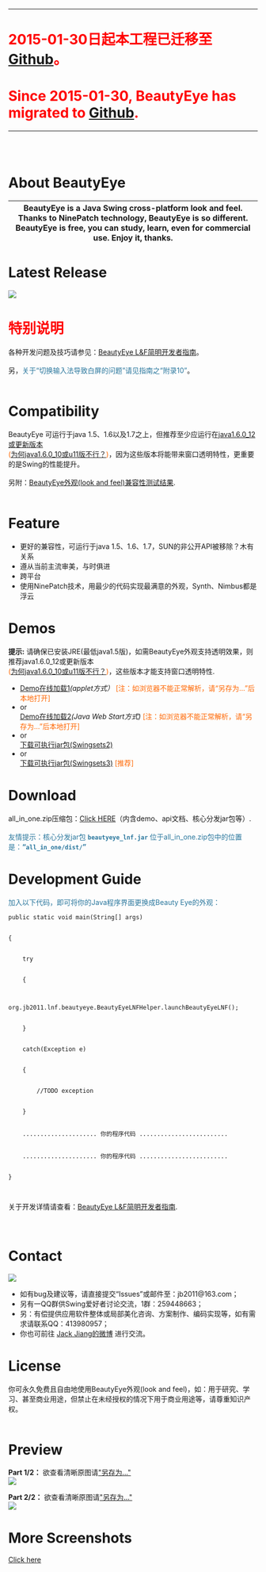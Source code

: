 <br><br>

<hr />

<h1><font color='#FF0000'>2015-01-30日起本工程已迁移至<a href='https://github.com/JackJiang2011/beautyeye'>Github</a>。</font></h1>

<h1><font color='#FF0000'>Since 2015-01-30, BeautyEye has migrated to <a href='https://github.com/JackJiang2011/beautyeye'>Github</a>.</font></h1>

<hr />
<br><br>

<h1>About BeautyEye</h1>
<table><thead><th>BeautyEye is a Java Swing cross-platform look and feel. Thanks to NinePatch technology, BeautyEye is so different.<br>BeautyEye is free, you can study, learn, even for commercial use. Enjoy it, thanks.</th></thead><tbody></tbody></table>

<h1>Latest Release</h1>

<img src='http://beautyeye.googlecode.com/svn/trunk/beautyeye_lnf/release_notes/v3.5_release_note.png' />

<h1><font color='#ff0000'>特别说明</font></h1>
各种开发问题及技巧请参见：<a href='http://code.google.com/p/beautyeye/wiki/Introduction'>BeautyEye L&amp;F简明开发者指南</a>。<br>
<br>
另，<font color='#2A779D'>关于“切换输入法导致白屏的问题”请见指南之“附录10”</font>。<br>
<br>
<h1>Compatibility</h1>
BeautyEye 可运行于java 1.5、1.6以及1.7之上，但推荐至少应运行在<a href='http://www.java.com/zh_CN/download/'>java1.6.0_12或更新版本</a><br><font color='#FF6600'>(<a href='https://code.google.com/p/beautyeye/wiki/java_1_6_0_u10_BUG_6750920'>为何java1.6.0_10或u11版不行？</a>)</font>，因为这些版本将能带来窗口透明特性，更重要的是Swing的性能提升。<br>
<br>
另附：<a href='http://code.google.com/p/beautyeye/wiki/Compatibility_test_results'>BeautyEye外观(look and feel)兼容性测试结果</a>.<br>
<br>
<h1>Feature</h1>
<ul>
<li>更好的兼容性，可运行于java 1.5、1.6、1.7，SUN的非公开API被移除？木有关系</li>
<li>遵从当前主流审美，与时俱进</li>
<li>跨平台</li>
<li>使用NinePatch技术，用最少的代码实现最满意的外观，Synth、Nimbus都是浮云</li>
</ul>

<h1>Demos</h1>
<b>提示:</b>  请确保已安装JRE(最低java1.5版)，如需BeautyEye外观支持透明效果，则推荐java1.6.0_12或更新版本<br><font color='#FF6600'>(<a href='https://code.google.com/p/beautyeye/wiki/java_1_6_0_u10_BUG_6750920'>为何java1.6.0_10或u11版不行？</a>)</font>，这些版本才能支持窗口透明特性.<br>
<ul>
<li>
<a href='http://beautyeye.googlecode.com/svn/trunk/beautyeye_lnf/demo/applet/SwingSet2_for_be_lnf.html'>Demo在线加载1</a><i>(applet方式）</i> <font color='#FF6600'>[注：如浏览器不能正常解析，请“另存为...”后本地打开]</font></li>
<li>or<br>
<a href='http://beautyeye.googlecode.com/svn/trunk/beautyeye_lnf/demo/jnlp/launch.jnlp'>Demo在线加载2</a><i>(Java Web Start方式)</i> <font color='#FF6600'>[注：如浏览器不能正常解析，请“另存为...”后本地打开]</font></li>
<li>or<br>
<a href='http://beautyeye.googlecode.com/svn/trunk/beautyeye_lnf/demo/excute_jar/SwingSets2(BeautyEyeLNFDemo).jar'>下载可执行jar包(Swingsets2)</a></li>
<li>or<br>
<a href='http://beautyeye.googlecode.com/svn/trunk/beautyeye_lnf/demo/excute_jar/swingset3_beautyeye.jar'>下载可执行jar包(Swingsets3)</a> <font color='#FF6600'>[推荐]</font></li>
</ul>

<h1>Download</h1>
all_in_one.zip压缩包：<a href='http://code.google.com/p/beautyeye/downloads/list'>Click HERE</a>（内含demo、api文档、核心分发jar包等）.<br><br>
<font color='#2A779D'>友情提示：核心分发jar包 <b><code>beautyeye_lnf.jar</code></b> 位于all_in_one.zip包中的位置是：<b>“<code>all_in_one/dist/</code>”</b></font>

<h1>Development Guide</h1>

<font color='#2A779D'>加入以下代码，即可将你的Java程序界面更换成Beauty Eye的外观：</font>
<pre><code>public static void main(String[] args)<br>
{<br>
    try<br>
    {<br>
        org.jb2011.lnf.beautyeye.BeautyEyeLNFHelper.launchBeautyEyeLNF();<br>
    }<br>
    catch(Exception e)<br>
    {<br>
        //TODO exception<br>
    }<br>
    ..................... 你的程序代码 .........................<br>
    ..................... 你的程序代码 .........................<br>
}<br>
</code></pre>

关于开发详情请查看：<a href='http://code.google.com/p/beautyeye/wiki/Introduction'>BeautyEye L&amp;F简明开发者指南</a>.<br>
<br>
<br>
<h1>Contact</h1>
<img src='http://beautyeye.googlecode.com/svn/trunk/beautyeye_lnf/screenshots/js2.png' />
<ul>
<li>如有bug及建议等，请直接提交“Issues”或邮件至：jb2011@163.com；</li>
<li>另有一QQ群供Swing爱好者讨论交流，1群：259448663；</li>
<li>另：有偿提供应用软件整体或局部美化咨询、方案制作、编码实现等，如有需求请联系QQ：413980957；</li>
<li>你也可前往 <a href='http://t.qq.com/jackjiang_is_here/'>Jack Jiang的微博</a> 进行交流。</li>
</ul>

<h1>License</h1>
你可永久免费且自由地使用BeautyEye外观(look and feel)，如：用于研究、学习、甚至商业用途，但禁止在未经授权的情况下用于商业用途等，请尊重知识产权。<br>
<br>
<h1>Preview</h1>
<b>Part 1/2：</b> 欲查看清晰原图请<a href='http://beautyeye.googlecode.com/svn/trunk/beautyeye_lnf/preview/be_lnf_preview.png'>"另存为..."</a><br>
<img src='http://beautyeye.googlecode.com/svn/trunk/beautyeye_lnf/preview/be_lnf_preview.png' />

<b>Part 2/2：</b> 欲查看清晰原图请<a href='http://beautyeye.googlecode.com/svn/trunk/beautyeye_lnf/preview/be_lnf_preview2.png'>"另存为..."</a><br>
<img src='http://beautyeye.googlecode.com/svn/trunk/beautyeye_lnf/preview/be_lnf_preview2.png' />

<h1>More Screenshots</h1>
<a href='http://code.google.com/p/beautyeye/wiki/screenshots_all_in_one'>Click here</a>